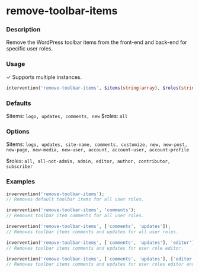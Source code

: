 # remove-toolbar-items

### Description
Remove the WordPress toolbar items from the front-end and back-end for specific user roles.

### Usage
&#10003; Supports multiple instances.
```php
intervention('remove-toolbar-items', $items(string|array), $roles(string|array));
```

### Defaults
$items: `logo, updates, comments, new`
$roles: `all`

### Options
$items: `logo, updates, site-name, comments, customize, new, new-post, new-page, new-media, new-user, account, account-user, account-profile`

$roles: `all, all-not-admin, admin, editor, author, contributor, subscriber`

### Examples
```php
invervention('remove-toolbar-items');
// Removes default toolbar items for all user roles.

invervention('remove-toolbar-items', 'comments');
// Removes toolbar item comments for all user roles.

invervention('remove-toolbar-items', ['comments', 'updates']);
// Removes toolbar items comments and updates for all user roles.

invervention('remove-toolbar-items', ['comments', 'updates'], 'editor');
// Removes toolbar items comments and updates for user role editor.

invervention('remove-toolbar-items', ['comments', 'updates'], ['editor', 'author']);
// Removes toolbar items comments and updates for user roles editor and author.
```
